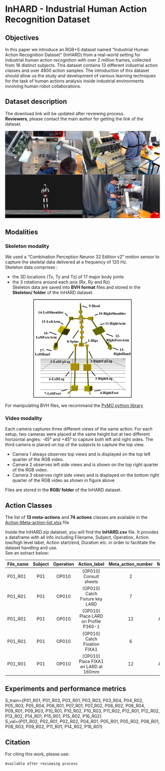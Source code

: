 # InHARD - Industrial Human Action Recognition Dataset  

## Objectives
In this paper we introduce an RGB+S dataset named “Industrial Human Action Recognition Dataset” (InHARD) from a real-world setting for industrial human action recognition with over 2 million frames, collected from 16 distinct subjects. This dataset contains 13 different industrial action classes and over 4800 action samples. The introduction of this dataset should allow us the study and development of various learning techniques for the task of human actions analysis inside industrial environments involving human robot collaborations.

## Dataset description
The download link will be updated after reviewing process.  
**Reviewers**, please contact the main author for getting the link of the dataset.  

![dataset example](rsc/InHard_dataset.png)

## Modalities  
### Skeleton modality 
We used a “Combination Perception Neuron 32 Edition v2” motion sensor to capture the skeletal data delivered at a frequency of 120 Hz.  
Skeleton data comprises :
* the 3D locations (Tx, Ty and Tz) of 17 major body joints
* the 3 rotations around each axis (Rx, Ry and Rz)  
Skeleton data are saved into **BVH format** files and stored in the **Skeleton/ folder** of the InHARD dataset.  

<center><img src="rsc/Skeleton-joints-hierarchy.png" alt="Skeleton-joints-hierarchy">  </center>

For manipulating BVH files, we recommand the [PyMO python library](https://github.com/omimo/PyMO/)

### Video modality
Each camera captures three different views of the same action. For each setup, two cameras were placed at the same height but at two different horizontal angles: -45° and +45° to capture both left and right sides. The third camera is placed on top of the subjects to capture the top view. 

* Camera 1 always observes top views and is displayed on the top left quarter of the RGB video. 
* Camera 2 observes left side views and is shown on the top right quarter of the RGB video. 
* Camera 3 observes right side views and is displayed on the bottom right quarter of the RGB video as shown in figure above

Files are stored in the **RGB/ folder** of the InHARD dataset.

## Action Classes
The list of **13 meta-actions** and **74 actions** classes are available in the [Action-Meta-action-list.xlsx](rsc/Action-Meta-action-list.xlsx) file

Inside the InHARD.zip datatset, you will find the **InHARD.csv** file. It provides a dataframe with all info including Filename, Subject, Operation, Action low/high level label, Action start/end, Duration etc. in order to facilitate the dataset handling and use.  
See an extract below:  

| File_name | Subject | Operation | Action_label | Meta_action_number | Meta_action_label | Action_start_bvh_frame | Action_end_bvh_frame | Action_start_rgb_sec | Action_end_rgb_sec | Action_start_rgb_frame | Action_end_rgb_frame | Duration | 
| ------------- |:-------------:|:-----------------------------:|:-------------:|:-------------:|:-------------:|:-------------:|:-------------:|:-------------:|:-------------:|:-------------:|:-------------:| -----:|
| P01_R01 | P01 | OP010 | [OP010] Consult sheets | 2 | Consult sheets | 323 | 1071 | 2.72 | 9.00 | 68 | 225 | 6.28 | 
| P01_R01 | P01 | OP010 | [OP010] Catch Fixture key  LARD | 7 | Picking left | 1342 | 1528 | 11.28 | 12.84 | 282 | 321 | 1.56 | 
| P01_R01 | P01 | OP010 | [OP010] Place LARD on Profile P360-1 | 12 | Assemble system | 1647 | 2247 | 13.84 | 18.88 | 346 | 472 | 5.04 | 
| P01_R01 | P01 | OP010 | [OP010] Catch Fixation FIXA1 | 6 | Picking in front | 2775 | 3028 | 23.32 | 25.44 | 583 | 636 | 2.12 | 
| P01_R01 | P01 | OP010 | [OP010] Place FIXA1 on LARD at 160mm | 12 | Assemble system | 3151 | 3428 | 26.48 | 28.80 | 662 | 720 | 2.32 | 


## Experiments and performance metrics

S_train={P01_R01, P01_R03, P03_R01, P03_R03, P03_R04, P04_R02, P05_R03, P05_R04, P06_R01, P07_R01, P07_R02, P08_R02, P08_R04, P09_R01, P09_R03, P10_R01, P10_R02, P10_R03, P11_R02, P12_R01, P12_R02, P13_R02, P14_R01, P15_R01, P15_R02, P16_R02}  
S_val={P01_R02, P02_R01, P02_R02, P04_R01, P05_R01, P05_R02, P08_R01, P08_R03, P09_R02, P11_R01, P14_R02, P16_R01}  



## Citation
For citing this work, please use:  
``` 
Available after reviewing process
```